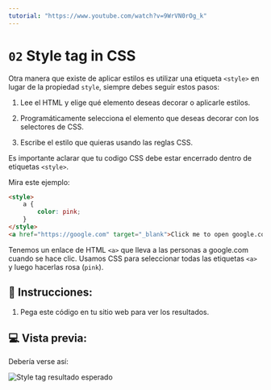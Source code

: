 ```yaml
---
tutorial: "https://www.youtube.com/watch?v=9WrVN0rOg_k"
---
```

# `02` Style tag in CSS

Otra manera que existe de aplicar estilos es utilizar una etiqueta `<style>` en lugar de la propiedad `style`, siempre debes seguir estos pasos:

1. Lee el HTML y elige qué elemento deseas decorar o aplicarle estilos.

2. Programáticamente selecciona el elemento que deseas decorar con los selectores de CSS.

3. Escribe el estilo que quieras usando las reglas CSS.

Es importante aclarar que tu codigo CSS debe estar encerrado dentro de etiquetas `<style>`.

Mira este ejemplo:

```html
<style>
    a {
        color: pink;
    }
</style>
<a href="https://google.com" target="_blank">Click me to open google.com</a>
```

Tenemos un enlace de HTML `<a>` que lleva a las personas a google.com cuando se hace clic.
Usamos CSS para seleccionar todas las etiquetas `<a>` y luego hacerlas rosa (`pink`).

## 📝 Instrucciones:

1. Pega este código en tu sitio web para ver los resultados.

## 💻 Vista previa:

Debería verse así:

![Style tag resultado esperado](../../.learn/assets/01-1.png?raw=true)
